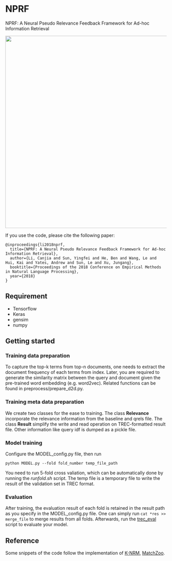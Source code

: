 # NPRF
NPRF: A Neural Pseudo Relevance Feedback Framework for Ad-hoc Information Retrieval

<p align="center"> 
<img src="https://github.com/ucasir/NPRF/blob/master/NPRF-arch.jpg" width="600" align="center">
</p>

If you use the code, please cite the following paper: 

```
@inproceedings{li2018nprf,
  title={NPRF: A Neural Pseudo Relevance Feedback Framework for Ad-hoc Information Retrieval},
  author={Li, Canjia and Sun, Yingfei and He, Ben and Wang, Le and Hui, Kai and Yates, Andrew and Sun, Le and Xu, Jungang},
  booktitle={Proceedings of the 2018 Conference on Empirical Methods in Natural Language Processing},
  year={2018}
}
```

## Requirement

* Tensorflow
* Keras
* gensim
* numpy

## Getting started

### Training data preparation
To capture the top-k terms from top-n documents, one needs to extract the document frequency of each terms from index. Later, you are required to generate the similarity matrix between the query and document given the pre-trained word embedding (e.g. word2vec). Related functions can be found in preprocess/prepare_d2d.py.

### Training meta data preparation
We create two classes for the ease to training. The class **Relevance** incorporate the relevance information from the baseline and qrels file. The class **Result** simplify the write and read operation on TREC-formatted result file. Other information like query idf is dumped as a pickle file.


### Model training
Configure the MODEL_config.py file, then run 
```
python MODEL.py --fold fold_number temp_file_path
```
You need to run 5-fold cross valiation, which can be automatically done by running the *runfold.sh* script. The temp file is a temporary file to write the result of the validation set in TREC format.
### Evaluation
After training, the evaluation result of each fold is retained in the result path as you specify in the MODEL_config.py file. One can simply run `cat *res >> merge_file` to merge results from all folds. Afterwards, run the [trec_eval](https://trec.nist.gov/trec_eval/) script to evaluate your model.


## Reference

Some snippets of the code follow the implementation of [K-NRM](https://github.com/AdeDZY/K-NRM), [MatchZoo](https://github.com/faneshion/MatchZoo).
